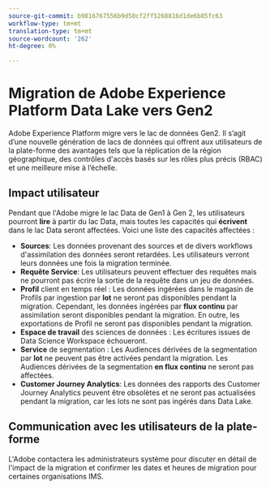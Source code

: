```yaml
---
source-git-commit: b9816767556b9d50cf2ff5268816d1de6b85fc63
workflow-type: tm+mt
translation-type: tm+mt
source-wordcount: '262'
ht-degree: 0%

---
```

# Migration de Adobe Experience Platform Data Lake vers Gen2

Adobe Experience Platform migre vers le lac de données Gen2. Il s’agit d’une nouvelle génération de lacs de données qui offrent aux utilisateurs de la plate-forme des avantages tels que la réplication de la région géographique, des contrôles d&#39;accès basés sur les rôles plus précis (RBAC) et une meilleure mise à l’échelle.

## Impact utilisateur

Pendant que l&#39;Adobe migre le lac Data de Gen1 à Gen 2, les utilisateurs pourront **lire** à partir du lac Data, mais toutes les capacités qui **écrivent** dans le lac Data seront affectées. Voici une liste des capacités affectées :

- **Sources**: Les données provenant des sources et de divers workflows d&#39;assimilation des données seront retardées. Les utilisateurs verront leurs données une fois la migration terminée.
- **Requête Service**: Les utilisateurs peuvent effectuer des requêtes mais ne pourront pas écrire la sortie de la requête dans un jeu de données.
- **Profil** client en temps réel : Les données ingérées dans le magasin de Profils par ingestion par **lot** ne seront pas disponibles pendant la migration. Cependant, les données ingérées par **flux continu** par assimilation seront disponibles pendant la migration. En outre, les exportations de Profil ne seront pas disponibles pendant la migration.
- **Espace de travail** des sciences de données : Les écritures issues de Data Science Workspace échoueront.
- **Service** de segmentation : Les Audiences dérivées de la segmentation par **lot** ne peuvent pas être activées pendant la migration. Les Audiences dérivées de la segmentation **en flux continu** ne seront pas affectées.
- **Customer Journey Analytics**: Les données des rapports des Customer Journey Analytics peuvent être obsolètes et ne seront pas actualisées pendant la migration, car les lots ne sont pas ingérés dans Data Lake.

## Communication avec les utilisateurs de la plate-forme

L&#39;Adobe contactera les administrateurs système pour discuter en détail de l&#39;impact de la migration et confirmer les dates et heures de migration pour certaines organisations IMS.